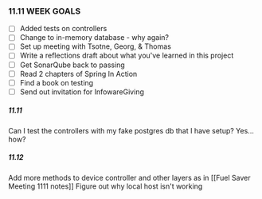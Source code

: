 ### 11.11 WEEK GOALS
- [ ] Added tests on controllers
- [ ] Change to in-memory database - why again? 
- [ ] Set up meeting with Tsotne, Georg, & Thomas
- [ ] Write a reflections draft about what you've learned in this project 
- [ ] Get SonarQube back to passing
- [ ] Read 2 chapters of Spring In Action
- [ ] Find a book on testing
- [ ] Send out invitation for InfowareGiving

##### 11.11
Can I test the controllers with my fake postgres db that I have setup? Yes... how? 

##### 11.12
Add more methods to device controller and other layers as  in [[Fuel Saver Meeting 1111 notes]]
Figure out why local host isn't working